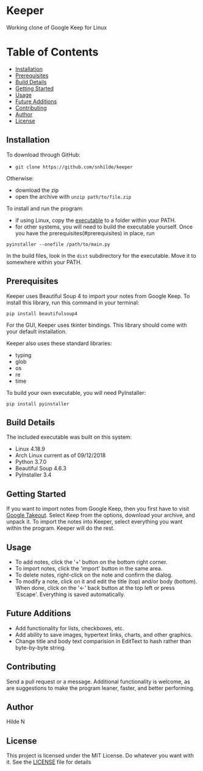 # Keeper
Working clone of Google Keep for Linux

# Table of Contents
* [Installation](#installation)
* [Prerequisites](#prerequisites)
* [Build Details](#build-details)
* [Getting Started](#getting-started)
* [Usage](#usage)
* [Future Additions](#future-additions)
* [Contributing](#contributing)
* [Author](#author)
* [License](#license)


## Installation
To download through GitHub:
* `git clone https://github.com/snhilde/keeper`

Otherwise:
* download the zip
* open the archive with `unzip path/to/file.zip`

To install and run the program:
* if using Linux, copy the [executable](#build-details) to a folder within your PATH.
* for other systems, you will need to build the executable yourself. Once you have the prerequisites(#prerequisites) in place, run
```
pyinstaller --onefile /path/to/main.py
```
In the build files, look in the `dist` subdirectory for the executable. Move it to somewhere within your PATH.

## Prerequisites
Keeper uses Beautiful Soup 4 to import your notes from Google Keep. To install
this library, run this command in your terminal:
```
pip install beautifulsoup4
```
For the GUI, Keeper uses tkinter bindings. This library should come with your
default installation.

Keeper also uses these standard libraries:
* typing
* glob
* os
* re
* time

To build your own executable, you will need PyInstaller:
```
pip install pyinstaller
```

## Build Details
The included executable was built on this system:
* Linux 4.18.9
* Arch Linux current as of 09/12/2018
* Python 3.7.0
* Beautiful Soup 4.6.3
* PyInstaller 3.4

## Getting Started
If you want to import notes from Google Keep, then you first have to visit [Google Takeout](https://takeout.google.com). Select Keep from the options, download your archive, and unpack it. To import the notes into Keeper, select everything you want within the program. Keeper will do the rest.

## Usage
* To add notes, click the '+' button on the bottom right corner.
* To import notes, click the 'import' button in the same area.
* To delete notes, right-click on the note and confirm the dialog.
* To modify a note, click on it and edit the title (top) and/or body (bottom). When done, click on the '<-' back button at the top left or press 'Escape'. Everything is saved automatically.

## Future Additions
* Add functionality for lists, checkboxes, etc.
* Add ability to save images, hypertext links, charts, and other graphics.
* Change title and body text comparision in EditText to hash rather than byte-by-byte string.

## Contributing
Send a pull request or a message. Additional functionality is welcome, as are suggestions to make the program leaner, faster, and better performing.

## Author
Hilde N

## License
This project is licensed under the MIT License. Do whatever you want with it. See the [LICENSE](LICENSE) file for details
